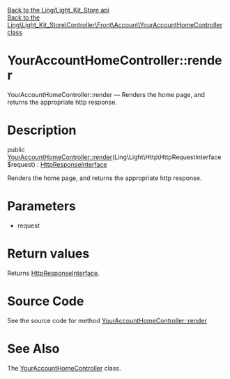 [Back to the Ling/Light_Kit_Store api](https://github.com/lingtalfi/Light_Kit_Store/blob/master/doc/api/Ling/Light_Kit_Store.md)<br>
[Back to the Ling\Light_Kit_Store\Controller\Front\Account\YourAccountHomeController class](https://github.com/lingtalfi/Light_Kit_Store/blob/master/doc/api/Ling/Light_Kit_Store/Controller/Front/Account/YourAccountHomeController.md)


YourAccountHomeController::render
================



YourAccountHomeController::render — Renders the home page, and returns the appropriate http response.




Description
================


public [YourAccountHomeController::render](https://github.com/lingtalfi/Light_Kit_Store/blob/master/doc/api/Ling/Light_Kit_Store/Controller/Front/Account/YourAccountHomeController/render.md)(Ling\Light\Http\HttpRequestInterface $request) : [HttpResponseInterface](https://github.com/lingtalfi/Light/blob/master/doc/api/Ling/Light/Http/HttpResponseInterface.md)




Renders the home page, and returns the appropriate http response.




Parameters
================


- request

    


Return values
================

Returns [HttpResponseInterface](https://github.com/lingtalfi/Light/blob/master/doc/api/Ling/Light/Http/HttpResponseInterface.md).








Source Code
===========
See the source code for method [YourAccountHomeController::render](https://github.com/lingtalfi/Light_Kit_Store/blob/master/Controller/Front/Account/YourAccountHomeController.php#L24-L27)


See Also
================

The [YourAccountHomeController](https://github.com/lingtalfi/Light_Kit_Store/blob/master/doc/api/Ling/Light_Kit_Store/Controller/Front/Account/YourAccountHomeController.md) class.



